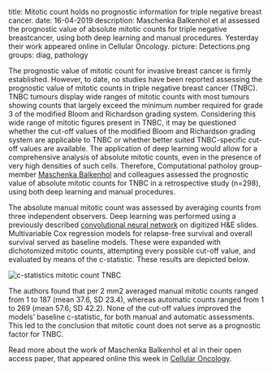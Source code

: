 title: Mitotic count holds no prognostic information for triple negative breast cancer.
date: 16-04-2019
description: Maschenka Balkenhol et al assessed the prognostic value of absolute mitotic counts for triple negative breastcancer, using both deep learning and manual procedures. Yesterday their work appeared online in Cellular Oncology.
picture: Detections.png
groups: diag, pathology

The prognostic value of mitotic count for invasive breast cancer is firmly established. However, to date, no studies have been reported assessing the prognostic value of mitotic counts in triple negative breast cancer (TNBC). TNBC tumours display wide ranges of mitotic counts with most tumours showing counts that largely exceed the minimum number required for grade 3 of the modified Bloom and Richardson grading system. Considering this wide range of mitotic figures present in TNBC, it may be questioned whether the cut-off values of the modified Bloom and Richardson grading system are applicable to TNBC or whether better suited TNBC-specific cut-off values are available. The application of deep learning would allow for a comprehensive analysis of absolute mitotic counts, even in the presence of very high densities of such cells. Therefore, Computational patholoy group-member <a href="https://www.computationalpathologygroup.eu/members/maschenka-balkenhol/">Maschenka Balkenhol</a> and colleagues assessed the prognostic value of absolute mitotic counts for TNBC in a retrospective study (n=298), using both deep learning and manual procedures.

The absolute manual mitotic count was assessed by averaging counts from three independent observers. Deep learning was performed using a previously described <a href="https://ieeexplore.ieee.org/abstract/document/8327641">convolutional neural network</a> on digitized H&E slides. Multivariable Cox regression models for relapse-free survival and overall survival served as baseline models. These were expanded with dichotomized mitotic counts, attempting every possible cut-off value, and evaluated by means of the c-statistic. These results are depicted below. 

![c-statistics mitotic count TNBC]({filename}/images/news/Graph.jpg)

The authors found that per 2 mm2 averaged manual mitotic counts ranged from 1 to 187 (mean 37.6, SD 23.4), whereas automatic counts ranged from 1 to 269 (mean 57.6; SD 42.2). None of the cut-off values improved the models’ baseline c-statistic, for both manual and automatic assessments. This led to the conclusion that mitotic count does not serve as a prognostic factor for TNBC.

Read more about the work of Maschenka Balkenhol et al in their open access paper, that appeared online this week in <a href="https://link.springer.com/article/10.1007/s13402-019-00445-z">Cellular Oncology<a/>.
